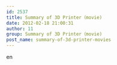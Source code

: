 ```yaml
---
id: 2537
title: Summary of 3D Printer（movie)
date: 2012-02-18 21:00:31
author: 11
group: Summary of 3D Printer（movie)
post_name: summary-of-3d-printer-movies
---
```


en